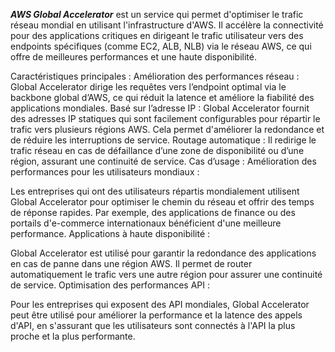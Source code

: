 ***AWS Global Accelerator*** est un service qui permet d'optimiser le trafic réseau mondial en utilisant l'infrastructure d'AWS. Il accélère la connectivité pour des applications critiques en dirigeant le trafic utilisateur vers des endpoints spécifiques (comme EC2, ALB, NLB) via le réseau AWS, ce qui offre de meilleures performances et une haute disponibilité.

Caractéristiques principales :
Amélioration des performances réseau : Global Accelerator dirige les requêtes vers l’endpoint optimal via le backbone global d’AWS, ce qui réduit la latence et améliore la fiabilité des applications mondiales.
Basé sur l’adresse IP : Global Accelerator fournit des adresses IP statiques qui sont facilement configurables pour répartir le trafic vers plusieurs régions AWS. Cela permet d'améliorer la redondance et de réduire les interruptions de service.
Routage automatique : Il redirige le trafic réseau en cas de défaillance d’une zone de disponibilité ou d’une région, assurant une continuité de service.
Cas d’usage :
Amélioration des performances pour les utilisateurs mondiaux :

Les entreprises qui ont des utilisateurs répartis mondialement utilisent Global Accelerator pour optimiser le chemin du réseau et offrir des temps de réponse rapides. Par exemple, des applications de finance ou des portails d'e-commerce internationaux bénéficient d'une meilleure performance.
Applications à haute disponibilité :

Global Accelerator est utilisé pour garantir la redondance des applications en cas de panne dans une région AWS. Il permet de router automatiquement le trafic vers une autre région pour assurer une continuité de service.
Optimisation des performances API :

Pour les entreprises qui exposent des API mondiales, Global Accelerator peut être utilisé pour améliorer la performance et la latence des appels d'API, en s'assurant que les utilisateurs sont connectés à l'API la plus proche et la plus performante.

